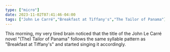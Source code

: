 ```yaml
---
type: ["micro"]
date: 2023-11-02T07:41:46-04:00
tags: ["John Le Carré","Breakfast at Tiffany's","The Tailor of Panama"]
---
```

This morning, my very tired brain noticed that the title of the John Le Carré novel "(The) Tailor of Panama" follows the same syllable pattern as "Breakfast at Tiffany's" and started singing it accordingly.
